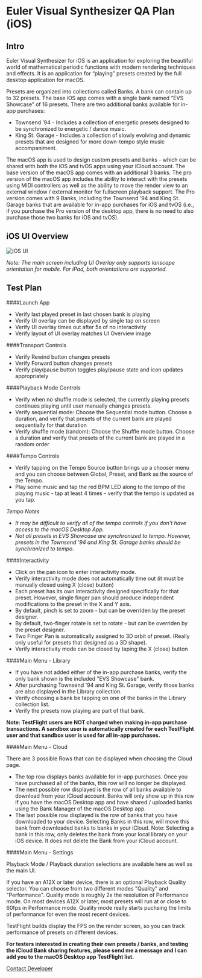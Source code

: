 # Euler Visual Synthesizer QA Plan (iOS)


## Intro

Euler Visual Synthesizer for iOS is an application for exploring the beautiful world of mathematical periodic functions with modern rendering techniques and effects. It is an application for “playing” presets created by the full desktop application for macOS. 

Presets are organized into collections called Banks. A bank can contain up to 32 presets. The base iOS app comes with a single bank named “EVS Showcase” of 16 presets. There are two additional banks available for in-app purchases:

* Townsend ’94 - Includes a collection of energetic presets designed to be synchronized to energetic / dance music.
* King St. Garage - Includes a collection of slowly evolving and dynamic presets that are designed for more down-tempo style music accompaniment.

The macOS app is used to design custom presets and banks - which can be shared with both the iOS and tvOS apps using your iCloud account. The base version of the macOS app comes with an additional 3 banks. The pro version of the macOS app includes the ability to interact with the presets using MIDI controllers as well as the ability to move the render view to an external window / external monitor for fullscreen playback support. The Pro version comes with 9 Banks, including the Townsend ’94 and King St. Garage banks that are available for in-app purchases for iOS and tvOS (i.e., if you purchase the Pro version of the desktop app, there is no need to also purchase those two banks for iOS and tvOS).

## iOS UI Overview

![iOS UI](https://raw.githubusercontent.com/AllOneWord-Dev/EulerVisualSynth-QA/main/docs/iOS-UI-Overview.png)

*Note: The main screen including UI Overlay only supports lanscape orientation for mobile. For iPad, both orientations are supported.*

## Test Plan

####Launch App

* Verify last played preset in last chosen bank is playing
* Verify UI overlay can be displayed by single tap on screen
* Verify UI overlay times out after 5s of no interactivity
* Verify layout of UI overlay matches UI Overview image

####Transport Controls

* Verify Rewind button changes presets
* Verify Forward button changes presets
* Verify play/pause button toggles play/pause state and icon updates appropriately

####Playback Mode Controls

* Verify when no shuffle mode is selected, the currently playing presets continues playing until user manually changes presets.
* Verify sequential mode: Choose the Sequential mode button. Choose a duration, and verify that presets of the current bank are played sequentially for that duration
* Verify shuffle mode (random): Choose the Shuffle mode button. Choose a duration and verify that presets of the current bank are played in a random order

####Tempo Controls



* Verify tapping on the Tempo Source button brings up a chooser menu and you can choose between Global, Preset, and Bank as the source of the Tempo.
* Play some music and tap the red BPM LED along to the tempo of the playing music - tap at least 4 times - verify that the tempo is updated as you tap.

*Tempo Notes*

* *It may be difficult to verify all of the tempo controls if you don't have access to the macOS Desktop App.*
* *Not all presets in EVS Showcase are synchronized to tempo. However, presets in the Townsend '94 and King St. Garage banks should be synchronized to tempo.*


####Interactivity

* Click on the pan icon to enter interactivity mode. 
* Verify interactivity mode does not automatically time out (it must be manually closed using X (close) button)
* Each preset has its own interactivity designed specifically for that preset. However, single finger pan should produce independent modifications to the preset in the X and Y axis. 
* By default, pinch is set to zoom - but can be overriden by the preset designer.
* By default, two-finger rotate is set to rotate - but can be overriden by the preset designer.
* Two Finger Pan is automatically assigned to 3D orbit of preset. (Really only useful for presets that designed as a 3D shape).
* Verify interactivity mode can be closed by taping the X (close) button

####Main Menu - Library

* If you have not added either of the in-app purchase banks, verify the only bank shown is the included "EVS Showcase" bank.
* After purchasing Townsend '94 and King St. Garage, verify those banks are also displayed in the Library collection.
* Verify choosing a bank be tapping on one of the banks in the Library collection list.
* Verify the presets now playing are part of that bank.


**Note: TestFlight users are NOT charged when making in-app purchase transactions. A sandbox user is automatically created for each TestFlight user and that sandbox user is used for all in-app purchases.**

####Main Menu - Cloud

There are 3 possible Rows that can be displayed when choosing the Cloud page.

* The top row displays banks available for in-app purchases. Once you have purchased all of the banks, this row will no longer be displayed.
* The next possible row displayed is the row of all banks available to download from your iCloud account. Banks will only show up in this row if you have the macOS Desktop app and have shared / uploaded banks using the Bank Manager of the macOS Desktop app.
* The last possible row displayed is the row of banks that you have downloaded to your device. Selecting Banks in this row, will move this bank from downloaded banks to banks in your iCloud. Note: Selecting a bank in this row, only deletes the bank from your local library on your iOS device. It does not delete the Bank from your iCloud account.


####Main Menu - Settings

Playback Mode / Playback duration selections are available here as well as the main UI.

If you have an A12X or later device, there is an optional Playback Quality selector. You can choose from two different modes "Quality" and "Performance". Quality mode is roughly 2x the resolution of Performance mode. On most devices A12X or later, most presets will run at or close to 60fps in Performance mode. Quality mode really starts puchsing the limits of performance for even the most recent devices.

TestFlight builds display the FPS on the render screen, so you can track performance of presets on different devices.

**For testers interested in creating their own presets / banks, and testing the iCloud Bank sharing features, please send me a message and I can add you to the macOS Desktop app TestFlight list.**

[Contact Developer](mailto:alloneword.software@gmail.com)
